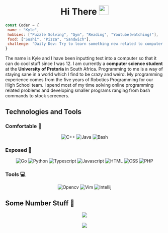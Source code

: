 <div align="center">
<h1>Hi There <img src="https://raw.githubusercontent.com/MartinHeinz/MartinHeinz/master/wave.gif" width="30px">
</h1></div>


```javascript
const Coder = {
 name : "Kyle",
 hobbies: ["Puzzle Solving", "Gym", "Reading", "Youtube(watching)"],
 food: ["Sushi", "Pizza", "Sandwich"],
 challenge: "Daily Dev: Try to learn something new related to computer science"
}
```

The name is Kyle and I have been inputting text into a computer so that it can do cool stuff since I was 12. I am currently a **computer science student** at the **University of Pretoria** in South Africa. Programming to me is a way of staying sane in a world which I find to be crazy and weird.
My programming experience comes from the five years of Robotics Programming for our High School team. I spend most of my time solving online
programming related problems and developing smaller programs ranging from bash commands to stock screeners.

## Technologies and Tools 

### Comfortable 🔧
<div align="center">

![C++](https://img.shields.io/badge/🔧-C++-blue)
![Java](https://img.shields.io/badge/🔧-Java-red)
![Bash](https://img.shields.io/badge/🔧-Bash-black)

</div>


### Exposed 🔧
<div align="center">

![Go](https://img.shields.io/badge/🔧-Go-blue)
![Python](https://img.shields.io/badge/🔧-Python-yellow)
![Typescript](https://img.shields.io/badge/🔧-Typescript-lightblue)
![Javascript](https://img.shields.io/badge/🔧-Javascript-black)
![HTML](https://img.shields.io/badge/🔧-HTML-orange)
![CSS](https://img.shields.io/badge/🔧-CSS-purple)
![PHP](https://img.shields.io/badge/🔧-PHP-lime)

</div>

### Tools 💻
<div align="center">

![Opencv](https://img.shields.io/badge/🔧-Opencv-cyan)
![Vim](https://img.shields.io/badge/🔧-Vim-green)
![Intellij](https://img.shields.io/badge/🔧-Intellij-orange)

</div>

## Some Number Stuff 🧮
<div align="center">
<img align="center" src="https://github-readme-stats.vercel.app/api?username=sKorpion19091&show_icons=true&theme=nord"> 
<br>
<br>
<img align="center" src="https://github-readme-stats.vercel.app/api/top-langs/?username=sKorpion19091&show_icons=true&theme=nord">
</div>
